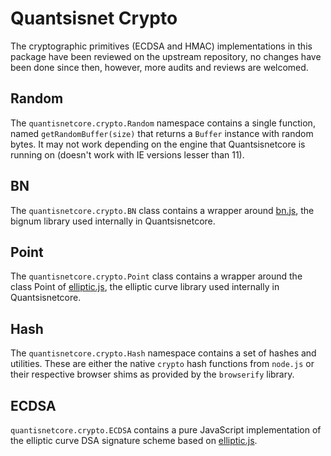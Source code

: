# Quantsisnet Crypto
The cryptographic primitives (ECDSA and HMAC) implementations in this package have been reviewed on the upstream repository, no changes have been done since then, however, more audits and reviews are welcomed.

## Random
The `quantisnetcore.crypto.Random` namespace contains a single function, named `getRandomBuffer(size)` that returns a `Buffer` instance with random bytes. It may not work depending on the engine that Quantsisnetcore is running on (doesn't work with IE versions lesser than 11).

## BN
The `quantisnetcore.crypto.BN` class contains a wrapper around [bn.js](https://github.com/indutny/bn.js), the bignum library used internally in Quantsisnetcore.

## Point
The `quantisnetcore.crypto.Point` class contains a wrapper around the class Point of [elliptic.js](https://github.com/indutny/elliptic), the elliptic curve library used internally in Quantsisnetcore.

## Hash
The `quantisnetcore.crypto.Hash` namespace contains a set of hashes and utilities. These are either the native `crypto` hash functions from `node.js` or their respective browser shims as provided by the `browserify` library.

## ECDSA
`quantisnetcore.crypto.ECDSA` contains a pure JavaScript implementation of the elliptic curve DSA signature scheme based on [elliptic.js](https://github.com/indutny/elliptic).
